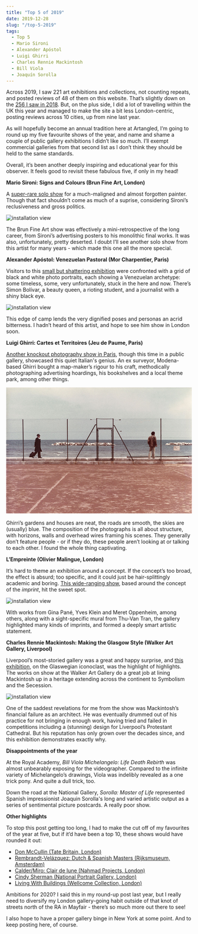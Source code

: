 ```yaml
---
title: "Top 5 of 2019"
date: 2019-12-28
slug: "/top-5-2019"
tags:
  - Top 5
  - Mario Sironi
  - Alexander Apóstol
  - Luigi Ghirri
  - Charles Rennie Mackintosh
  - Bill Viola
  - Joaquín Sorolla
---
```


Across 2019, I saw 221 art exhibitions and collections, not counting repeats, and posted reviews of 48 of them on this website. That’s slightly down on the [256 I saw in 2018](http://artangled.com/2018/12/23/top-5-2018/). But, on the plus side, I did a lot of travelling within the UK this year and managed to make the site a bit less London-centric,	 posting reviews across 10 cities, up from nine last year.

As will hopefully become an annual tradition here at Artangled, I’m going to round up my five favourite shows of the year, and name and shame a couple of public gallery exhibitions I didn’t like so much. I’ll exempt commercial galleries from that second list as I don’t think they should be held to the same standards.

Overall, it’s been another deeply inspiring and educational year for this observer. It feels good to revisit these fabulous five, if only in my head!

**Mario Sironi: Signs and Colours (Brun Fine Art, London)**

A [super-rare solo show](http://artangled.com/2019/05/12/sironi-brun/) for a much-maligned and almost forgotten painter. Though that fact shouldn’t come as much of a suprise, considering Sironi’s reclusiveness and gross politics.

![installation view](/sironi-brun-1.jpg)

The Brun Fine Art show was effectively a mini-retrospective of the long career, from Sironi’s advertising posters to his monolithic final works. It was also, unfortunately, pretty deserted. I doubt I’ll see another solo show from this artist for many years - which made this one all the more special.

**Alexander Apóstol: Venezuelan Pastoral (Mor Charpentier, Paris)**

Visitors to this [small but shattering exhibition](http://artangled.com/2019/03/17/apostol-mor/) were confronted with a grid of black and white photo portraits, each showing a Venezuelan archetype: some timeless, some, very unfortunately, stuck in the here and now. There’s Simon Bolívar, a beauty queen, a rioting student, and a journalist with a shiny black eye.

![installation view](/apostol-mor-1.jpg)

This edge of camp lends the very dignified poses and personas an acrid bitterness. I hadn’t heard of this artist, and hope to see him show in London soon.

**Luigi Ghirri: Cartes et Territoires (Jeu de Paume, Paris)**

[Another knockout photography show in Paris](http://artangled.com/2019/03/24/ghirri-paume/), though this time in a public gallery, showcased this quiet Italian's genius. An ex surveyor, Modena-based Ghirri bought a map-maker’s rigour to his craft, methodically photographing advertising hoardings, his bookshelves and a local theme park, among other things.

![installation view](ghirri-paume-1.jpg)

Ghirri’s gardens and houses are neat, the roads are smooth, the skies are (usually) blue. The composition of the photographs is all about structure, with horizons, walls and overhead wires framing his scenes. They generally don’t feature people - or if they do, these people aren’t looking at or talking to each other. I found the whole thing captivating.

**L’Empreinte (Olivier Malingue, London)**

It’s hard to theme an exhibition around a concept. If the concept’s too broad, the effect is absurd; too specific, and it could just be hair-splittingly academic and boring. [This wide-ranging show](http://artangled.com/2019/12/07/empreinte-malingue/), based around the concept of the *imprint*, hit the sweet spot.

![installation view](/empreinte-malingue-1.jpg)

With works from Gina Pané, Yves Klein and Meret Oppenheim, among others, along with a sight-specific mural from Thu-Van Tran, the gallery highlighted many kinds of imprints, and formed a deeply smart artistic statement.

**Charles Rennie Mackintosh: Making the Glasgow Style (Walker Art Gallery, Liverpool)**

Liverpool’s most-storied gallery was a great and happy surprise, and [this exhibition](http://artangled.com/2019/06/30/mackintosh-walker/), on the Glaswegian iconoclast, was the highlight of highlights. The works on show at the Walker Art Gallery do a great job at lining Mackintosh up in a heritage extending across the continent to Symbolism and the Secession.

![installation view](/mackintosh-walker-1.jpg)

One of the saddest revelations for me from the show was Mackintosh’s financial failure as an architect. He was eventually drummed out of his practice for not bringing in enough work, having tried and failed in competitions including a (stunning) design for Liverpool’s Protestant Cathedral. But his reputation has only grown over the decades since, and this exhibition demonstrates exactly why.

**Disappointments of the year**

At the Royal Academy, *Bill Viola Michelangelo: Life Death Rebirth* was almost unbearably exposing for the videographer. Compared to the infinite variety of Michelangelo’s drawings, Viola was indelibly revealed as a one trick pony. And quite a dull trick, too.

Down the road at the National Gallery, *Sorolla: Master of Life* represented Spanish impressionist Joaquin Sorolla's long and varied artistic output as a series of sentimental picture postcards. A really poor show.

**Other highlights**

To stop this post getting too long, I had to make the cut off of my favourites of the year at five, but if it’d have been a top 10, these shows would have rounded it out:

*  [Don McCullin (Tate Britain, London)](http://artangled.com/2019/05/05/mccullin-tate/)
*  [Rembrandt-Velázquez: Dutch & Spanish Masters (Rijksmuseum, Amsterdam)](http://artangled.com/2019/11/10/rembrandt-rijksmuseum/)
*  [Calder/Miro: Clair de lune (Nahmad Projects, London)](http://artangled.com/2019/03/03/calder-nahmad/)
*  [Cindy Sherman (National Portrait Gallery, London)](http://artangled.com/2019/08/25/sherman-npg/)
*  [Living With Buildings (Wellcome Collection, London)](http://artangled.com/2019/02/24/buildings-wellcome/)

Ambitions for 2020? I said this in my round-up post last year, but I really need to diversify my London gallery-going habit outside of that knot of streets north of the RA in Mayfair - there’s so much more out there to see!

I also hope to have a proper gallery binge in New York at some point. And to keep posting here, of course.
